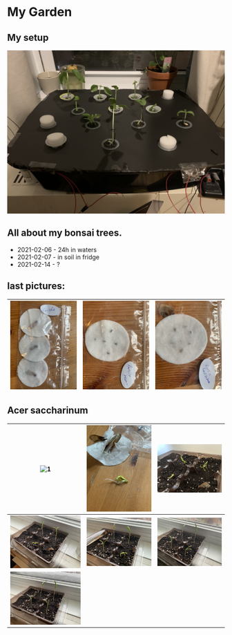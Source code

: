 # My Garden

## My setup

![1](/imgs/hydro-setup/cat_box_14pot_setup.jpg)

## All about my bonsai trees.

- 2021-02-06 - 24h in waters
- 2021-02-07 - in soil in fridge
- 2021-02-14 - ?

## last pictures:

| ![acer-palmatum-2021-02-07](/imgs/acer-palmatum-2021-02-07.jpg) | ![larix-kaempferi-2021-02-07](/imgs/larix-kaempferi-2021-02-07.jpg) | ![larix-laricina-2021-02-07](/imgs/larix-laricina-2021-02-07.jpg) |
| --- | --- | --- |

## Acer saccharinum

| ![1](/imgs/acer/acer_seed_20210207.jpg) | ![2](/imgs/acer/acer_sprout_20210219.jpg) | ![3](/imgs/acer/acer_20210221.jpg) |
| --- | --- | --- |
| ![4](/imgs/acer/acer_20210222.jpg) | ![5](/imgs/acer/acer_20210223.jpg) | ![6](/imgs/acer/acer_20210224.jpg) |
| ![7](/imgs/acer/acer_20210225.jpg) |  |  |
